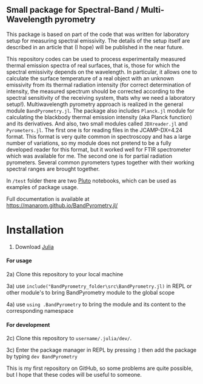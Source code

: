 ## Small package for Spectral-Band / Multi-Wavelength pyrometry

  This package is based on part of the code that was written for laboratory setup for measuring spectral emissivity. The details of the setup itself are described in an article that (I hope) will be published in the near future. 
  
  This repository codes can be used to process experimentally measured thermal emission spectra of real surfaces, that is, those for which the spectral emissivity depends on the wavelength. In particular, it allows one to calculate the surface temperature of a real object with an unknown emissivity from its thermal radiation intensity (for correct determination of intensity, the measured spectrum should be corrected according to the spectral sensitivity of the receiving system, thats why we need a laboratory setup!). Multiwavelength pyrometry approach is realized in the general module `BandPyrometry.jl`. 
The package also includes `Planck.jl` module for calculating the blackbody thermal emission intensity (aka Planck function) and its derivatives. 
And also, two small modules called `JDXreader.jl` and `Pyrometers.jl`. The first one is for reading files in the JCAMP-DX=4.24 format. This format is very quite common in spectroscopy and has a large number of variations, so my module does not pretend to be a fully developed reader for this format, but it worked well for FTIR spectrometer which was available for me. The second one is for partial radiation pyrometers. Several common pyrometers types together with their working spectral ranges are brought together. 
  
  In `/test` folder there are two [Pluto](https://plutojl.org/) notebooks, which can be used as examples of package usage.


  Full documentation is available at https://manarom.github.io/BandPyrometry.jl/

# Installation 

1) Download [Julia](https://julialang.org/downloads)

#### For usage

2a) Clone this repository to your local machine 

3a) use `include("BandPyrometry_folder\src\BandPyrometry.jl)` in REPL or other module's to bring BandPyrometry module to the global scope

4a) use `using .BandPyrometry` to bring the module and its content to the corresponding namespace

#### For development

2c) Clone this repository to `username/.julia/dev/`.

3c) Enter the package manager in REPL by pressing `]`  then add the package by typing `dev BandPyrometry`


This is my first repository on GitHub, so some problems are quite possible, but I hope that these codes will be useful to someone.
